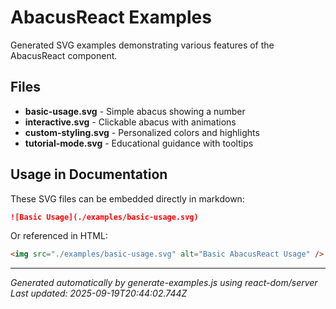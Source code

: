 # AbacusReact Examples

Generated SVG examples demonstrating various features of the AbacusReact component.

## Files

- **basic-usage.svg** - Simple abacus showing a number
- **interactive.svg** - Clickable abacus with animations
- **custom-styling.svg** - Personalized colors and highlights
- **tutorial-mode.svg** - Educational guidance with tooltips

## Usage in Documentation

These SVG files can be embedded directly in markdown:

```markdown
![Basic Usage](./examples/basic-usage.svg)
```

Or referenced in HTML:

```html
<img src="./examples/basic-usage.svg" alt="Basic AbacusReact Usage" />
```

---

_Generated automatically by generate-examples.js using react-dom/server_
_Last updated: 2025-09-19T20:44:02.744Z_
